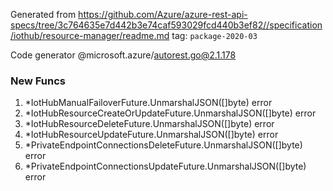 Generated from https://github.com/Azure/azure-rest-api-specs/tree/3c764635e7d442b3e74caf593029fcd440b3ef82//specification/iothub/resource-manager/readme.md tag: `package-2020-03`

Code generator @microsoft.azure/autorest.go@2.1.178


### New Funcs

1. *IotHubManualFailoverFuture.UnmarshalJSON([]byte) error
1. *IotHubResourceCreateOrUpdateFuture.UnmarshalJSON([]byte) error
1. *IotHubResourceDeleteFuture.UnmarshalJSON([]byte) error
1. *IotHubResourceUpdateFuture.UnmarshalJSON([]byte) error
1. *PrivateEndpointConnectionsDeleteFuture.UnmarshalJSON([]byte) error
1. *PrivateEndpointConnectionsUpdateFuture.UnmarshalJSON([]byte) error
